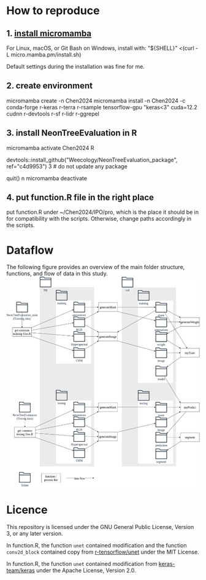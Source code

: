 # How to reproduce
## 1. [install micromamba](https://mamba.readthedocs.io/en/latest/installation/micromamba-installation.html)
For Linux, macOS, or Git Bash on Windows, install with:
"${SHELL}" <(curl -L micro.mamba.pm/install.sh)

Default settings during the installation was fine for me.

## 2. create environment
micromamba create -n Chen2024
micromamba install -n Chen2024 -c conda-forge r-keras r-terra r-rsample tensorflow-gpu "keras<3" cuda=12.2 cudnn r-devtools r-sf r-lidr r-ggrepel

## 3. install NeonTreeEvaluation in R
micromamba activate Chen2024
R

devtools::install_github("Weecology/NeonTreeEvaluation_package", ref="c4d9953")
3 # do not update any package

quit()
n
micromamba deactivate

## 4. put function.R file in the right place
put function.R under ~/Chen2024/IPO/pro, which is the place it should be in for compatibility with the scripts. Otherwise, change paths accordingly in the scripts.

# Dataflow
The following figure provides an overview of the main folder structure, functions, and flow of data in this study.
![An image showing main folder structure, functions, and flow of data of this study.](dataflow/dataflow.drawio.png)

# Licence
This repository is licensed under the GNU General Public License, Version 3, or any later version.

In function.R, the function `unet` contained modification and the function `conv2d_block` contained copy from [r-tensorflow/unet]( https://github.com/r-tensorflow/unet/blob/c47cf31f13050722b587a5c394d4511d8f5e50b9/R/model.R) under the MIT License.

In function.R, the function `unet` contained modification from [keras-team/keras]( https://github.com/keras-team/keras/blob/r2.15/keras/backend.py#L5802) under the Apache License, Version 2.0.
